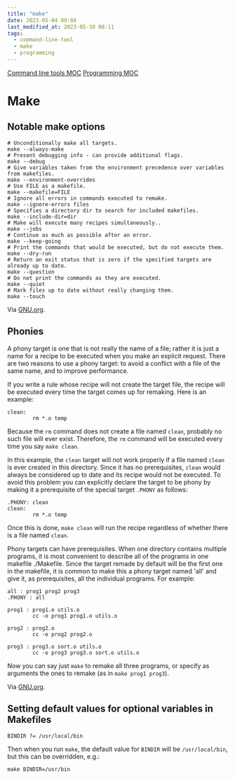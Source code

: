 ```yaml
---
title: "make"
date: 2023-05-04 09:04
last_modified_at: 2023-05-10 08:11
tags:
  - command-line-tool
  - make
  - programming
---
```


[Command line tools MOC](Command%20line%20tools%20MOC.md)
[Programming MOC](Programming%20MOC.md)

# Make

## Notable make options

```shell
# Unconditionally make all targets.
make --always-make
# Present debugging info - can provide additional flags.
make --debug
# Give variables taken from the environment precedence over variables from makefiles.
make --environment-overrides
# Use FILE as a makefile.
make --makefile=FILE
# Ignore all errors in commands executed to remake.
make --ignore-errors files
# Specifies a directory dir to search for included makefiles.
make --include-dir=dir
# Make will execute many recipes simultaneously..
make --jobs
# Continue as much as possible after an error.
make --keep-going
# Print the commands that would be executed, but do not execute them.
make --dry-run
# Return an exit status that is zero if the specified targets are already up to date.
make --question
# Do not print the commands as they are executed.
make --quiet
# Mark files up to date without really changing them.
make --touch
```

Via [GNU.org](https://www.gnu.org/software/make/manual/html_node/Phony-Targets.html).

## Phonies

A phony target is one that is not really the name of a file; rather it is just a name for a recipe to be executed when you make an explicit request. There are two reasons to use a phony target: to avoid a conflict with a file of the same name, and to improve performance.

If you write a rule whose recipe will not create the target file, the recipe will be executed every time the target comes up for remaking. Here is an example:

```text
clean:
        rm *.o temp
```

Because the `rm` command does not create a file named `clean`, probably no such file will ever exist. Therefore, the `rm` command will be executed every time you say `make clean`.

In this example, the `clean` target will not work properly if a file named `clean` is ever created in this directory. Since it has no prerequisites, `clean` would always be considered up to date and its recipe would not be executed. To avoid this problem you can explicitly declare the target to be phony by making it a prerequisite of the special target `.PHONY` as follows:

```text
.PHONY: clean
clean:
        rm *.o temp
```

Once this is done, `make clean` will run the recipe regardless of whether there is a file named `clean`.

Phony targets can have prerequisites. When one directory contains multiple programs, it is most convenient to describe all of the programs in one makefile ./Makefile. Since the target remade by default will be the first one in the makefile, it is common to make this a phony target named 'all' and give it, as prerequisites, all the individual programs. For example:

```text
all : prog1 prog2 prog3
.PHONY : all

prog1 : prog1.o utils.o
        cc -o prog1 prog1.o utils.o

prog2 : prog2.o
        cc -o prog2 prog2.o

prog3 : prog3.o sort.o utils.o
        cc -o prog3 prog3.o sort.o utils.o
```

Now you can say just `make` to remake all three programs, or specify as arguments the ones to remake (as in `make prog1 prog3`).

Via [GNU.org](https://www.gnu.org/software/make/manual/html_node/Phony-Targets.html).

## Setting default values for optional variables in Makefiles

```text
BINDIR ?= /usr/local/bin
```

Then when you run `make`, the default value for `BINDIR` will be `/usr/local/bin`, but this can be overridden, e.g.:

```text
make BINDIR=/usr/bin
```
